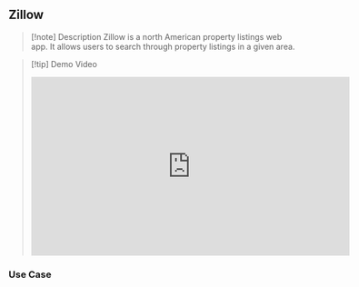 ## Zillow 
> [!note] Description
> Zillow is a north American property listings web app. It allows users to search through property listings in a given area. 

>[!tip] Demo Video 
><iframe width="560" height="315" src="https://www.youtube.com/embed/p4hWjYcUNzE?si=ejbONkswtFcEB3CU" title="YouTube video player" frameborder="0" allow="accelerometer; autoplay; clipboard-write; encrypted-media; gyroscope; picture-in-picture; web-share" allowfullscreen></iframe>

### Use Case
